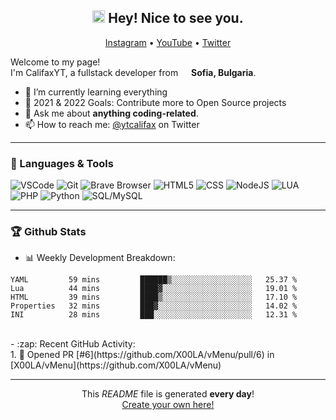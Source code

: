 <h2 align="center"><img src="https://media.giphy.com/media/hvRJCLFzcasrR4ia7z/giphy.gif" width="20px"> Hey! Nice to see you.</h2>
<p align="center">  
  <a href="https://instagram.com/btrayanovv">Instagram</a> •
  <a href="https://www.youtube.com/channel/UCYFr6dEraGictp4nOGnQpQvQ">YouTube</a> •
  <a href="https://twitter.com/ytcalifax">Twitter</a> 
</p>

<p>Welcome to my page! </br> I'm CalifaxYT, a fullstack developer from <img src="https://img.icons8.com/color/48/000000/bulgaria-circular.png" width="13"/> <b>Sofia, Bulgaria</b>.</p>

- 🌱 I’m currently learning everything
- 🥅 2021 & 2022 Goals: Contribute more to Open Source projects
- 💬 Ask me about **anything coding-related**.
- 📫 How to reach me: [@ytcalifax](https://twitter.com/ytcalifax) on Twitter

-----
### 🔨 Languages & Tools
<p>  
  <img alt="VSCode" src="https://img.shields.io/badge/-VSCode-EC4A3F?style=flat-square&logo=visual-studio&logoColor=white" />  
  <img alt="Git" src="https://img.shields.io/badge/-Git-F05032?style=flat-square&logo=git&logoColor=white" />
  <img alt="Brave Browser" src="https://img.shields.io/badge/-Brave_Browser-FB542B?style=flat-square&logo=brave&logoColor=white" />
  <img alt="HTML5" src="https://img.shields.io/badge/-HTML5-E34F26?style=flat-square&logo=html5&logoColor=white" />  
  <img alt="CSS" src="https://img.shields.io/badge/-CSS-13aa52?style=flat-square&logo=styled-components&logoColor=white" />
  <img alt="NodeJS" src="https://img.shields.io/badge/-NodeJS-43853d?style=flat-square&logo=javascript&logoColor=white" />
  <img alt="LUA" src="https://img.shields.io/badge/-LUA-46a2f1?style=flat-square&logo=lua&logoColor=white" />
  <img alt="PHP" src="https://img.shields.io/badge/-PHP-2088FF?style=flat-square&logo=php&logoColor=white" />
  <img alt="Python" src="https://img.shields.io/badge/-Python-F9A03C?style=flat-square&logo=python&logoColor=white" />
  <img alt="SQL/MySQL" src="https://img.shields.io/badge/-SQL/MySQL-F7B93E?style=flat-square&logo=mysql&logoColor=white" />
</p>

-----
### 🏆 Github Stats

- :bar_chart: Weekly Development Breakdown:</br>
<!--START_SECTION:waka-->
```text
YAML         59 mins         ██████▒░░░░░░░░░░░░░░░░░░   25.37 % 
Lua          44 mins         ████▓░░░░░░░░░░░░░░░░░░░░   19.01 % 
HTML         39 mins         ████▒░░░░░░░░░░░░░░░░░░░░   17.10 % 
Properties   32 mins         ███▓░░░░░░░░░░░░░░░░░░░░░   14.02 % 
INI          28 mins         ███░░░░░░░░░░░░░░░░░░░░░░   12.31 % 
```
<!--END_SECTION:waka-->
</br>
- :zap: Recent GitHub Activity:</br>
<!--START_SECTION:activity-->
1. 💪 Opened PR [#6](https://github.com/X00LA/vMenu/pull/6) in [X00LA/vMenu](https://github.com/X00LA/vMenu)
<!--END_SECTION:activity-->

------------
<p align="center">This <i>README</i> file is generated <b>every day</b>!</br><a href="https://medium.com/@th.guibert/how-to-create-a-self-updating-readme-md-for-your-github-profile-f8b05744ca91">Create your own here!</a></p>
